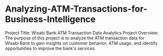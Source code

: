 # Analyzing-ATM-Transactions-for-Business-Intelligence
Project Title: Wisabi Bank ATM Transaction Data Analytics Project  Overview: The purpose of this project is to analyze the ATM transaction data for Wisabi Bank to gain insights on customer behavior, ATM usage, and identify opportunities to improve the bank's services.
